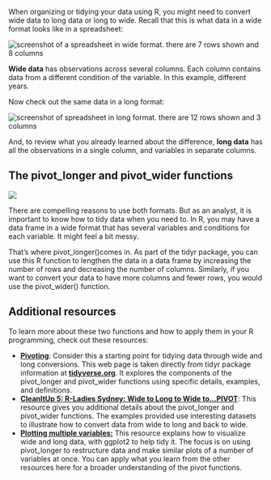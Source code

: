 
When organizing or tidying your data using R, you might need to convert wide data to long data or long to wide. Recall that this is what data in a wide format looks like in a spreadsheet:

![screenshot of a spreadsheet in wide format. there are 7 rows shown and 8 columns](https://d3c33hcgiwev3.cloudfront.net/imageAssetProxy.v1/m9JdRN6aTQCSXUTemq0AVA_4909c4cc120d496c99895460c2ca27f4_Screenshot-2021-01-27-at-2.26.11-PM.png?expiry=1629244800000&hmac=9N7ZpJlFVq-_UwA8w-fX_P_kC7qDzDC7DVQonJ3AMNg)

**Wide data** has observations across several columns. Each column contains data from a different condition of the variable. In this example, different years. 

Now check out the same data in a long format:

![screenshot of spreadsheet in long format. there are 12 rows shown and 3 columns](https://d3c33hcgiwev3.cloudfront.net/imageAssetProxy.v1/AKr0lJTgSaCq9JSU4CmgtA_7608bba87aa04ab4b1695c3b3a22325a_Screenshot-2021-01-27-at-2.29.39-PM.png?expiry=1629244800000&hmac=JpmrV-xyE09kcqPCXOwu3k386Zq73FiNwv21EqHGyZQ)

And, to review what you already learned about the difference, **long data** has all the observations in a single column, and variables in separate columns. 

## The pivot_longer and pivot_wider functions

![](https://d3c33hcgiwev3.cloudfront.net/imageAssetProxy.v1/v4UKiGjHQtqFCohox5LaVw_2b7b38924ef349e184ea326b58cba225_Screen-Shot-2021-03-02-at-9.35.23-AM.png?expiry=1629244800000&hmac=OiRQSVNzuwuwV_V_3I5Oa7rzrMxFC64U2Ddx9_rwaO0)

There are compelling reasons to use both formats. But as an analyst, it is important to know how to tidy data when you need to. In R, you may have a data frame in a wide format that has several variables and conditions for each variable. It might feel a bit messy. 

That’s where pivot_longer()comes in. As part of the tidyr package, you can use this R function to lengthen the data in a data frame by increasing the number of rows and decreasing the number of columns. Similarly, if you want to convert your data to have more columns and fewer rows, you would use the pivot_wider() function.

## Additional resources

To learn more about these two functions and how to apply them in your R programming, check out these resources:

-   [**Pivoting**](https://tidyr.tidyverse.org/articles/pivot.html "This link takes you to the tidyr documentation for the pivot_longer and pivot_wider functions."): Consider this a starting point for tidying data through wide and long conversions. This web page is taken directly from tidyr package information at [**tidyverse.org**](https://www.tidyverse.org/ "This link takes you to the tidyverse home page."). It explores the components of the pivot_longer and pivot_wider functions using specific details, examples, and definitions. 
-   [**CleanItUp 5: R-Ladies Sydney: Wide to Long to Wide to…PIVOT**](https://rladiessydney.org/courses/ryouwithme/02-cleanitup-5/ "This link takes you to an R-Ladies Sydney article on converting wide to long data."): This resource gives you additional details about the pivot_longer and pivot_wider functions. The examples provided use interesting datasets to illustrate how to convert data from wide to long and back to wide. 
-   [**Plotting multiple variables**](https://scc.ms.unimelb.edu.au/resources-list/simple-r-scripts-for-analysis/r-scripts "This link takes you to the University of Melbourne's tips for plotting multiple variables by pivoting longer.")[**:**](https://www.datamentor.io/r-programming/saving-plot/) This resource explains how to visualize wide and long data, with ggplot2 to help tidy it. The focus is on using pivot_longer to restructure data and make similar plots of a number of variables at once. You can apply what you learn from the other resources here for a broader understanding of the pivot functions.